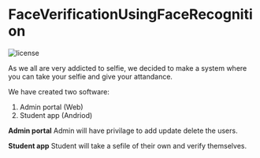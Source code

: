 # FaceVerificationUsingFaceRecognition


![license](https://img.shields.io/github/license/mashape/apistatus.svg)

As we all are very addicted to selfie, we decided to make a system where you can take your selfie and give your attandance.

We have created two software:
  1. Admin portal (Web)
  1. Student app (Andriod)

**Admin portal**
  Admin will have privilage to add update delete the users.
  
**Student app**
  Student will take a sefile of their own and verify themselves.
